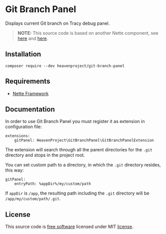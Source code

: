 # Git Branch Panel

Displays current Git branch on Tracy debug panel.

> **NOTE:** This source code is based on another Nette component,
see [here](http://addons.nette.org/vojtech-vondra/gitbranch-debug-panel)
and [here](https://gist.github.com/vvondra/3645108).

## Installation

`composer require --dev heavenproject/git-branch-panel`

## Requirements

- [Nette Framework](https://github.com/nette/nette)

## Documentation

In order to use Git Branch Panel you must register it as extension in configuration file:

```neon
extensions:
    gitPanel: HeavenProject\GitBranchPanel\GitBranchPanelExtension
```

The extension will search through all the parent directories for the `.git` directory and stops in the project root.

You can set custom path to a directory, in which the `.git` directory resides, this way:

```
gitPanel:
    entryPath: %appDir%/my/custom/path
```

If `appDir` is `/app`, the resulting path including the `.git` directory will be `/app/my/custom/path/.git`.

## License

This source code is [free software](http://www.gnu.org/philosophy/free-sw.html)
licensed under MIT [license](license.md).
